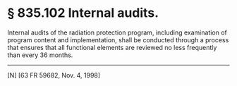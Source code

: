 # § 835.102   Internal audits.

Internal audits of the radiation protection program, including examination of program content and implementation, shall be conducted through a process that ensures that all functional elements are reviewed no less frequently than every 36 months.



---

[N] [63 FR 59682, Nov. 4, 1998]




